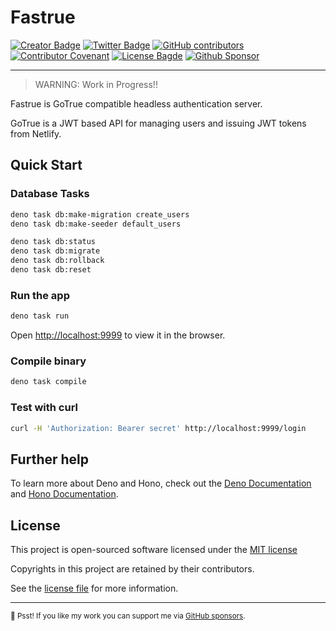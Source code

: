 # Fastrue

[![Creator Badge](https://badgen.net/badge/icon/Made%20by%20Aris%20Ripandi?icon=bitcoin-lightning&label&color=blue&labelColor=black&style=flat-square)](https://ripandis.com)
[![Twitter Badge](https://badgen.net/badge/icon/Follow%20Twitter?icon=twitter&label&color=blue&labelColor=black&style=flat-square)](https://twitter.com/riipandi)
[![GitHub contributors](https://img.shields.io/github/contributors/riipandi/fastrue?style=flat-square)](https://github.com/riipandi/fastrue/graphs/contributors)
[![Contributor Covenant](https://img.shields.io/badge/Contributor%20Covenant-2.1-4baaaa.svg)](./CODE_OF_CONDUCT.md)
[![License Bagde](https://badgen.net/github/license/riipandi/fastrue?label=license&color=blue&labelColor=black&style=flat-square)](./LICENSE)
[![Github Sponsor](https://badgen.net/badge/icon/sponsors?icon=github&label&color=green&labelColor=black&style=flat-square)](https://github.com/sponsors/riipandi)

<hr/>

> WARNING: Work in Progress!!

Fastrue is GoTrue compatible headless authentication server.

GoTrue is a JWT based API for managing users and issuing JWT tokens from Netlify.

## Quick Start

### Database Tasks
```sh
deno task db:make-migration create_users
deno task db:make-seeder default_users

deno task db:status
deno task db:migrate
deno task db:rollback
deno task db:reset
```

### Run the app

```sh
deno task run
```

Open <http://localhost:9999> to view it in the browser.

### Compile binary

```sh
deno task compile
```


### Test with curl

```sh
curl -H 'Authorization: Bearer secret' http://localhost:9999/login
```

## Further help

To learn more about Deno and Hono, check out the [Deno Documentation](https://deno.land/) and [Hono Documentation](https://hono.dev/).

## License

This project is open-sourced software licensed under the [MIT license][choosealicense]

Copyrights in this project are retained by their contributors.

See the [license file](./LICENSE) for more information.

[choosealicense]: https://choosealicense.com/licenses/mit/

---

<sub>🤫 Psst! If you like my work you can support me via [GitHub sponsors](https://github.com/sponsors/riipandi).
